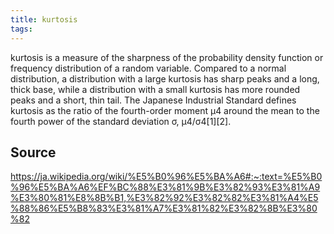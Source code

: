 ```yaml
---
title: kurtosis
tags: 
---
```


kurtosis is a measure of the sharpness of the probability density function or frequency distribution of a random variable. Compared to a normal distribution, a distribution with a large kurtosis has sharp peaks and a long, thick base, while a distribution with a small kurtosis has more rounded peaks and a short, thin tail. The Japanese Industrial Standard defines kurtosis as the ratio of the fourth-order moment μ4 around the mean to the fourth power of the standard deviation σ, μ4/σ4[1][2].

## Source
https://ja.wikipedia.org/wiki/%E5%B0%96%E5%BA%A6#:~:text=%E5%B0%96%E5%BA%A6%EF%BC%88%E3%81%9B%E3%82%93%E3%81%A9%E3%80%81%E8%8B%B1,%E3%82%92%E3%82%82%E3%81%A4%E5%88%86%E5%B8%83%E3%81%A7%E3%81%82%E3%82%8B%E3%80%82